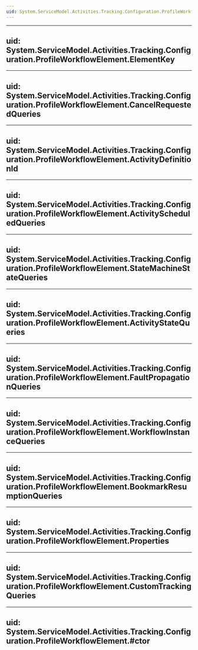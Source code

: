 ```yaml
---
uid: System.ServiceModel.Activities.Tracking.Configuration.ProfileWorkflowElement
---
```


---
uid: System.ServiceModel.Activities.Tracking.Configuration.ProfileWorkflowElement.ElementKey
---

---
uid: System.ServiceModel.Activities.Tracking.Configuration.ProfileWorkflowElement.CancelRequestedQueries
---

---
uid: System.ServiceModel.Activities.Tracking.Configuration.ProfileWorkflowElement.ActivityDefinitionId
---

---
uid: System.ServiceModel.Activities.Tracking.Configuration.ProfileWorkflowElement.ActivityScheduledQueries
---

---
uid: System.ServiceModel.Activities.Tracking.Configuration.ProfileWorkflowElement.StateMachineStateQueries
---

---
uid: System.ServiceModel.Activities.Tracking.Configuration.ProfileWorkflowElement.ActivityStateQueries
---

---
uid: System.ServiceModel.Activities.Tracking.Configuration.ProfileWorkflowElement.FaultPropagationQueries
---

---
uid: System.ServiceModel.Activities.Tracking.Configuration.ProfileWorkflowElement.WorkflowInstanceQueries
---

---
uid: System.ServiceModel.Activities.Tracking.Configuration.ProfileWorkflowElement.BookmarkResumptionQueries
---

---
uid: System.ServiceModel.Activities.Tracking.Configuration.ProfileWorkflowElement.Properties
---

---
uid: System.ServiceModel.Activities.Tracking.Configuration.ProfileWorkflowElement.CustomTrackingQueries
---

---
uid: System.ServiceModel.Activities.Tracking.Configuration.ProfileWorkflowElement.#ctor
---
